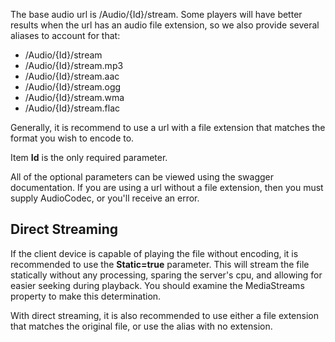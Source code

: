 The base audio url is /Audio/{Id}/stream. Some players will have better results when the url has an audio file extension, so we also provide several aliases to account for that:

* /Audio/{Id}/stream
* /Audio/{Id}/stream.mp3
* /Audio/{Id}/stream.aac
* /Audio/{Id}/stream.ogg
* /Audio/{Id}/stream.wma
* /Audio/{Id}/stream.flac

Generally, it is recommend to use a url with a file extension that matches the format you wish to encode to.

Item **Id** is the only required parameter. 

All of the optional parameters can be viewed using the swagger documentation. If you are using a url without a file extension, then you must supply AudioCodec, or you'll receive an error.

## Direct Streaming

If the client device is capable of playing the file without encoding, it is recommended to use the **Static=true** parameter. This will stream the file statically without any processing, sparing the server's cpu, and allowing for easier seeking during playback. You should examine the MediaStreams property to make this determination.

With direct streaming, it is also recommended to use either a file extension that matches the original file, or use the alias with no extension.